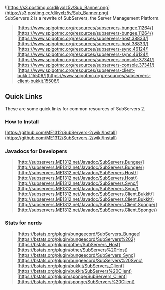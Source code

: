 ![https://s3.postimg.cc/dikyxlz5v/Sub_Banner.png](https://s3.postimg.cc/dikyxlz5v/Sub_Banner.png)<br>
SubServers 2 is a rewrite of SubServers, the Server Management Platform.<br>
> [https://www.spigotmc.org/resources/subservers-bungee.11264/](https://www.spigotmc.org/resources/subservers-bungee.11264/)<br>
> [https://www.spigotmc.org/resources/subservers-host.38833/](https://www.spigotmc.org/resources/subservers-host.38833/)<br>
> [https://www.spigotmc.org/resources/subservers-sync.46124/](https://www.spigotmc.org/resources/subservers-sync.46124/)<br>
> [https://www.spigotmc.org/resources/subservers-console.37341/](https://www.spigotmc.org/resources/subservers-console.37341/)<br>
> [https://www.spigotmc.org/resources/subservers-client-bukkit.15506/](https://www.spigotmc.org/resources/subservers-client-bukkit.15506/)

## Quick Links
These are some quick links for common resources of SubServers 2.

### How to Install
[https://github.com/ME1312/SubServers-2/wiki/Install](https://github.com/ME1312/SubServers-2/wiki/Install)

### Javadocs for Developers
> [http://subservers.ME1312.net/Javadoc/SubServers.Bungee/](http://subservers.ME1312.net/Javadoc/SubServers.Bungee/)<br>
> [http://subservers.ME1312.net/Javadoc/SubServers.Host/](http://subservers.ME1312.net/Javadoc/SubServers.Host/)<br>
> [http://subservers.ME1312.net/Javadoc/SubServers.Sync/](http://subservers.ME1312.net/Javadoc/SubServers.Sync/)<br>
> [http://subservers.ME1312.net/Javadoc/SubServers.Client.Bukkit/](http://subservers.ME1312.net/Javadoc/SubServers.Client.Bukkit/)<br>
> [http://subservers.ME1312.net/Javadoc/SubServers.Client.Sponge/](http://subservers.ME1312.net/Javadoc/SubServers.Client.Sponge/)

### Stats for nerds
> [https://bstats.org/plugin/bungeecord/SubServers_Bungee](https://bstats.org/plugin/bungeecord/SubServers%202)<br>
> [https://bstats.org/plugin/other/SubServers_Host](https://bstats.org/plugin/other/SubServers%20Host)<br>
> [https://bstats.org/plugin/bungeecord/SubServers_Sync](https://bstats.org/plugin/bungeecord/SubServers%20Sync)<br>
> [https://bstats.org/plugin/bukkit/SubServers_Client](https://bstats.org/plugin/bukkit/SubServers%20Client)<br>
> [https://bstats.org/plugin/sponge/SubServers_Client](https://bstats.org/plugin/sponge/SubServers%20Client)
